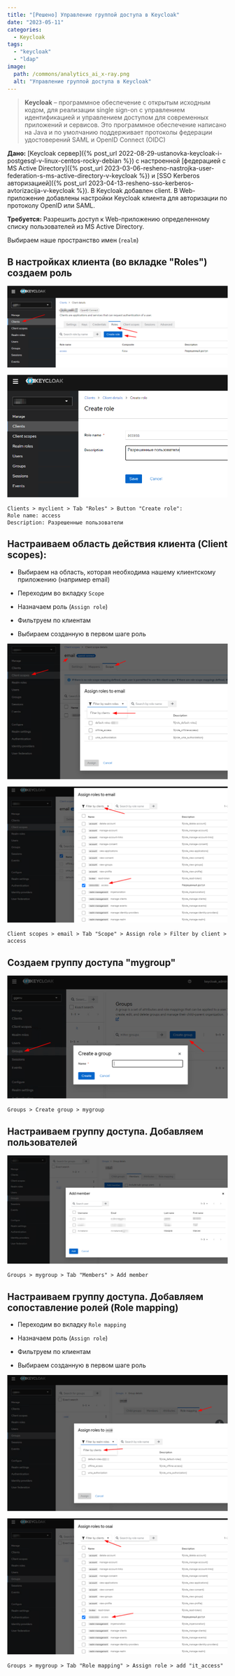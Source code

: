 ```yaml
---
title: "[Решено] Управление группой доступа в Keycloak"
date: "2023-05-11"
categories: 
  - Keycloak
tags: 
  - "keycloak"
  - "ldap"
image:
  path: /commons/analytics_ai_x-ray.png
  alt: "Управление группой доступа в Keycloak"
---
```


> **Keycloak** – программное обеспечение с открытым исходным кодом, для реализации single sign-on с управлением идентификацией и управлением доступом для современных приложений и сервисов. Это программное обеспечение написано на Java и по умолчанию поддерживает протоколы федерации удостоверений SAML и OpenID Connect (OIDC)

**Дано:** [Keycloak сервер]({% post_url 2022-08-29-ustanovka-keycloak-i-postgesql-v-linux-centos-rocky-debian %}) с настроенной [федерацией с MS Active Directory]({% post_url 2023-03-06-resheno-nastrojka-user-federation-s-ms-active-directory-v-keycloak %}) и [SSO Kerberos авторизацией]({% post_url 2023-04-13-resheno-sso-kerberos-avtorizacija-v-keycloak %}).
В Keycloak добавлен client. В Web-приложение добавлены настройки Keycloak клиента для авторизации по протоколу OpenID или SAML.

**Требуется:** Разрешить доступ к Web-приложению определенному списку пользователей из MS Active Directory.

Выбираем наше пространство имен (`realm`)

## В настройках клиента (во вкладке "Roles") создаем роль

![](/assets/img/posts/2023/05/11/image-49.png)

![](/assets/img/posts/2023/05/11/image-38.png)

```
Clients > myclient > Tab "Roles" > Button "Create role":
Role name: access
Description: Разрешенные пользователи
```

## Настраиваем область действия клиента (Client scopes):

- Выбираем на область, которая необходима нашему клиентскому приложению (например email)

- Переходим во вкладку `Scope`

- Назначаем роль (`Assign role`)

- Фильтруем по клиентам

- Выбираем созданную в первом шаге роль

![](/assets/img/posts/2023/05/11/image-45.png)

![](/assets/img/posts/2023/05/11/image-46.png)

```
Client scopes > email > Tab "Scope" > Assign role > Filter by client > access
```

## Создаем группу доступа "mygroup"

![](/assets/img/posts/2023/05/11/image-41.png)

```
Groups > Create group > mygroup
```

## Настраиваем группу доступа. Добавляем пользователей

![](/assets/img/posts/2023/05/11/image-42.png)

```
Groups > mygroup > Tab "Members" > Add member
```

## Настраиваем группу доступа. Добавляем сопоставление ролей (Role mapping)

- Переходим во вкладку `Role mapping`

- Назначаем роль (`Assign role`)

- Фильтруем по клиентам

- Выбираем созданную в первом шаге роль

![](/assets/img/posts/2023/05/11/image-47.png)

![](/assets/img/posts/2023/05/11/image-48.png)

```
Groups > mygroup > Tab "Role mapping" > Assign role > add "it_access"
```